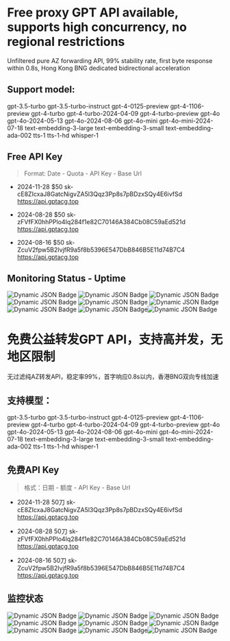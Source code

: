 # Free proxy GPT API available, supports high concurrency, no regional restrictions

Unfiltered pure AZ forwarding API, 99% stability rate, first byte response within 0.8s, Hong Kong BNG dedicated bidirectional acceleration

## Support model:

gpt-3.5-turbo gpt-3.5-turbo-instruct gpt-4-0125-preview gpt-4-1106-preview gpt-4-turbo gpt-4-turbo-2024-04-09 gpt-4-turbo-preview gpt-4o gpt-4o-2024-05-13 gpt-4o-2024-08-06 gpt-4o-mini gpt-4o-mini-2024-07-18 text-embedding-3-large text-embedding-3-small text-embedding-ada-002 tts-1 tts-1-hd whisper-1

## Free API Key

>Format: Date - Quota - API Key - Base Url

- 2024-11-28 $50 sk-cE8ZIcxaJ8GatcNigvZA5l3Qqz3Pp8s7pBDzxSQy4E6ivfSd https://api.gptacg.top

- 2024-08-28 $50 sk-zFVfFX0hhPPlo4Iq284f1e82C70146A384Cb08C59aEd521d https://api.gptacg.top

- 2024-08-16 $50 sk-ZcuV2fpw5B2IvjfR9a5f8b5396E547DbB846B5E11d74B7C4 https://api.gptacg.top

## Monitoring Status - Uptime

<img alt="Dynamic JSON Badge"
  src="https://uptime.gptacg.com/api/badge/3/uptime?labelPrefix=gpt-3.5-turbo%E7%8A%B6%E6%80%81%EF%BC%9A"> <img
  alt="Dynamic JSON Badge"
  src="https://uptime.gptacg.com/api/badge/7/uptime?labelPrefix=gpt-4-0125-preview+%E7%8A%B6%E6%80%81%EF%BC%9A"> <img
  alt="Dynamic JSON Badge"
  src="https://uptime.gptacg.com/api/badge/2/uptime?labelPrefix=gpt-4-1106-preview+%E7%8A%B6%E6%80%81%EF%BC%9A"> <img
  alt="Dynamic JSON Badge"
  src="https://uptime.gptacg.com/api/badge/8/uptime?labelPrefix=gpt-4-turbo-2024-04-09+%E7%8A%B6%E6%80%81%EF%BC%9A">
<img alt="Dynamic JSON Badge"
  src="https://uptime.gptacg.com/api/badge/16/uptime?labelPrefix=gpt-4o-mini%E7%8A%B6%E6%80%81%EF%BC%9A"> <img
  alt="Dynamic JSON Badge"
  src="https://uptime.gptacg.com/api/badge/20/uptime?labelPrefix=gpt-4o-2024-08-06%E7%8A%B6%E6%80%81%EF%BC%9A"> <img
  alt="Dynamic JSON Badge"
  src="https://uptime.gptacg.com/api/badge/15/uptime?labelPrefix=text-embedding-3-large%E7%8A%B6%E6%80%81%EF%BC%9A">
<img alt="Dynamic JSON Badge"
  src="https://uptime.gptacg.com/api/badge/13/uptime?labelPrefix=text-embedding-ada-002%E7%8A%B6%E6%80%81%EF%BC%9A"><img
  alt="Dynamic JSON Badge"
  src="https://uptime.gptacg.com/api/badge/14/uptime?labelPrefix=text-embedding-3-small%E7%8A%B6%E6%80%81%EF%BC%9A">

# 免费公益转发GPT API，支持高并发，无地区限制

无过滤纯AZ转发API，稳定率99%，首字响应0.8s以内，香港BNG双向专线加速

## 支持模型：

gpt-3.5-turbo gpt-3.5-turbo-instruct gpt-4-0125-preview gpt-4-1106-preview gpt-4-turbo gpt-4-turbo-2024-04-09 gpt-4-turbo-preview gpt-4o gpt-4o-2024-05-13 gpt-4o-2024-08-06 gpt-4o-mini gpt-4o-mini-2024-07-18 text-embedding-3-large text-embedding-3-small text-embedding-ada-002 tts-1 tts-1-hd whisper-1

## 免费API Key

>格式：日期 - 额度 - API Key - Base Url
 
- 2024-11-28 50刀 sk-cE8ZIcxaJ8GatcNigvZA5l3Qqz3Pp8s7pBDzxSQy4E6ivfSd https://api.gptacg.top

- 2024-08-28 50刀 sk-zFVfFX0hhPPlo4Iq284f1e82C70146A384Cb08C59aEd521d https://api.gptacg.top

- 2024-08-16 50刀 sk-ZcuV2fpw5B2IvjfR9a5f8b5396E547DbB846B5E11d74B7C4 https://api.gptacg.top

## 监控状态

<img alt="Dynamic JSON Badge"
  src="https://uptime.gptacg.com/api/badge/3/uptime?labelPrefix=gpt-3.5-turbo%E7%8A%B6%E6%80%81%EF%BC%9A"> <img
  alt="Dynamic JSON Badge"
  src="https://uptime.gptacg.com/api/badge/7/uptime?labelPrefix=gpt-4-0125-preview+%E7%8A%B6%E6%80%81%EF%BC%9A"> <img
  alt="Dynamic JSON Badge"
  src="https://uptime.gptacg.com/api/badge/2/uptime?labelPrefix=gpt-4-1106-preview+%E7%8A%B6%E6%80%81%EF%BC%9A"> <img
  alt="Dynamic JSON Badge"
  src="https://uptime.gptacg.com/api/badge/8/uptime?labelPrefix=gpt-4-turbo-2024-04-09+%E7%8A%B6%E6%80%81%EF%BC%9A">
<img alt="Dynamic JSON Badge"
  src="https://uptime.gptacg.com/api/badge/16/uptime?labelPrefix=gpt-4o-mini%E7%8A%B6%E6%80%81%EF%BC%9A"> <img
  alt="Dynamic JSON Badge"
  src="https://uptime.gptacg.com/api/badge/20/uptime?labelPrefix=gpt-4o-2024-08-06%E7%8A%B6%E6%80%81%EF%BC%9A"> <img
  alt="Dynamic JSON Badge"
  src="https://uptime.gptacg.com/api/badge/15/uptime?labelPrefix=text-embedding-3-large%E7%8A%B6%E6%80%81%EF%BC%9A">
<img alt="Dynamic JSON Badge"
  src="https://uptime.gptacg.com/api/badge/13/uptime?labelPrefix=text-embedding-ada-002%E7%8A%B6%E6%80%81%EF%BC%9A"><img
  alt="Dynamic JSON Badge"
  src="https://uptime.gptacg.com/api/badge/14/uptime?labelPrefix=text-embedding-3-small%E7%8A%B6%E6%80%81%EF%BC%9A">

